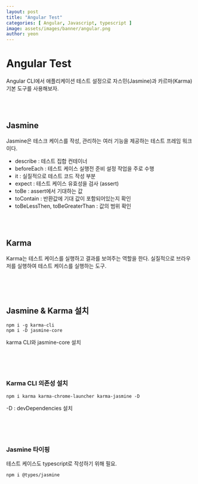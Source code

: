 ```yaml
---
layout: post
title: "Angular Test" 
categories: [ Angular, Javascript, typescript ]
image: assets/images/banner/angular.png
author: yeon
---
```


# Angular Test
Angular CLI에서 애플리케이션 테스트 설정으로 자스민(Jasmine)과 카르마(Karma) 기본 도구를 사용해보자.

<br><br>

## Jasmine
Jasmine은 테스크 케이스를 작성, 관리하는 여러 기능을 제공하는 테스트 프레임 워크이다.
- describe : 테스트 집합 컨테이너
- beforeEach : 테스트 케이스 실행전 준비 설정 작업을 주로 수행
- it : 실질적으로 테스트 코드 작성 부분
- expect : 테스트 케이스 유효성을 검사 (assert)
- toBe : assert에서 기대하는 값
- toContain : 반환값에 기대 값이 포함되어있는지 확인
- toBeLessThen, toBeGreaterThan : 값의 범위 확인

<br><br>

## Karma
Karma는 테스트 케이스를 실행하고 결과를 보여주는 역할을 한다. 실질적으로 브라우저를 실행하여 테스트 케이스를 실행하는 도구.

<br><br><br>

## Jasmine & Karma 설치
~~~
npm i -g karma-cli
npm i -D jasmine-core
~~~
karma CLI와 jasmine-core 설치

<br><br><br>

### Karma CLI 의존성 설치
~~~
npm i karma karma-chrome-launcher karma-jasmine -D
~~~
-D : devDependencies 설치

<br><br><br>

### Jasmine 타이핑
테스트 케이스도 typescript로 작성하기 위해 필요.
~~~
npm i @types/jasmine
~~~



<br><br><br>